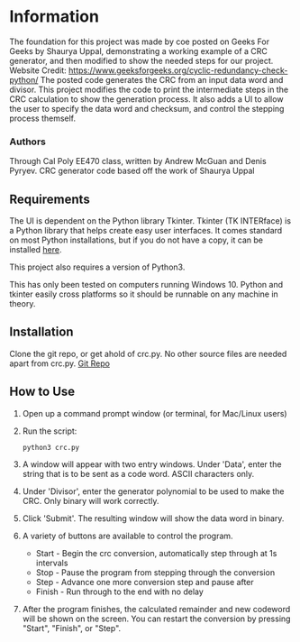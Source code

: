 # Information

The foundation for this project was made by coe posted on Geeks For Geeks by Shaurya Uppal, demonstrating
a working example of a CRC generator, and then modified to show the needed steps for our project.
Website Credit: https://www.geeksforgeeks.org/cyclic-redundancy-check-python/
The posted code generates the CRC from an input data word and divisor. This project modifies the code to
print the intermediate steps in the CRC calculation to show the generation process. It also adds a UI to 
allow the user to specify the data word and checksum, and control the stepping process themself.

### Authors
Through Cal Poly EE470 class, written by Andrew McGuan and Denis Pyryev. 
CRC generator code based off the work of Shaurya Uppal

## Requirements
The UI is dependent on the Python library Tkinter. Tkinter (TK INTERface) is a Python library that helps
create easy user interfaces. It comes standard on most Python installations, but if you do not have a copy,
it can be installed [here](https://tkdocs.com/tutorial/install.html).


This project also requires a version of Python3.


This has only been tested on computers running Windows 10. Python and tkinter easily cross platforms so it should
be runnable on any machine in theory.


## Installation
Clone the git repo, or get ahold of crc.py. No other source files are needed apart from crc.py.
[Git Repo](https://github.com/amcguan/crc_calculation)


## How to Use

1. Open up a command prompt window (or terminal, for Mac/Linux users)
2. Run the script:

    `python3 crc.py`
3. A window will appear with two entry windows. Under 'Data', enter the string that is to be sent as a code word. ASCII characters only.
4. Under 'Divisor', enter the generator polynomial to be used to make the CRC. Only binary will work correctly.
5. Click 'Submit'. The resulting window will show the data word in binary. 
6. A variety of buttons are available to control the program.
	* Start - Begin the crc conversion, automatically step through at 1s intervals
	* Stop - Pause the program from stepping through the conversion
	* Step - Advance one more conversion step and pause after
	* Finish - Run through to the end with no delay
7. After the program finishes, the calculated remainder and new codeword will be shown on the screen. You can restart the conversion by pressing "Start", "Finish", or "Step".